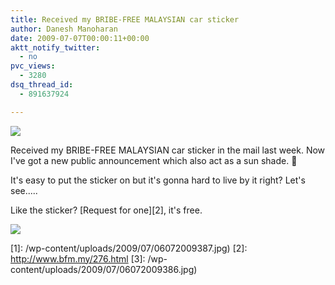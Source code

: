 ```yaml
---
title: Received my BRIBE-FREE MALAYSIAN car sticker
author: Danesh Manoharan
date: 2009-07-07T00:00:11+00:00
aktt_notify_twitter:
  - no
pvc_views:
  - 3280
dsq_thread_id:
  - 891637924

---
```

![](/wp-content/uploads/2009/07/06072009387-500x375.jpg)

Received my BRIBE-FREE MALAYSIAN car sticker in the mail last week. Now I've got a new public announcement which also act as a sun shade. 🙂

It's easy to put the sticker on but it's gonna hard to live by it right? Let's see.....

Like the sticker? [Request for one][2], it's free.

![](/wp-content/uploads/2009/07/06072009386-500x375.jpg)

 [1]: /wp-content/uploads/2009/07/06072009387.jpg)
 [2]: http://www.bfm.my/276.html
 [3]: /wp-content/uploads/2009/07/06072009386.jpg)